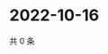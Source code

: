 # 2022-10-16

共 0 条

<!-- BEGIN WEIBO -->
<!-- 最后更新时间 Sun Oct 16 2022 06:01:23 GMT+0800 (China Standard Time) -->

<!-- END WEIBO -->
